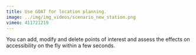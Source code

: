 ```yaml
---
title: Use GOAT for location planning.
image: ../img/img_videos/scenario_new_station.png
vimeo: 411721219
---
```


You can add, modify and delete points of interest and assess the effects on accessibility on the fly within a few seconds. 

